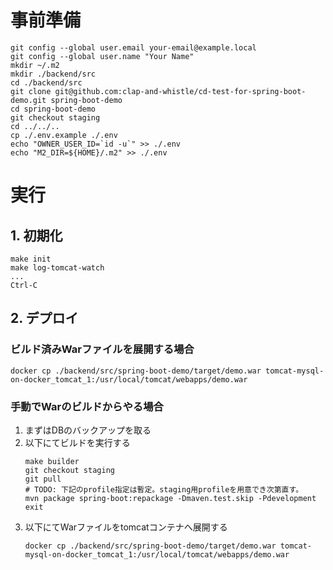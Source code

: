 # 事前準備

```
git config --global user.email your-email@example.local
git config --global user.name "Your Name"
mkdir ~/.m2
mkdir ./backend/src
cd ./backend/src
git clone git@github.com:clap-and-whistle/cd-test-for-spring-boot-demo.git spring-boot-demo
cd spring-boot-demo
git checkout staging
cd ../../..
cp ./.env.example ./.env
echo "OWNER_USER_ID=`id -u`" >> ./.env
echo "M2_DIR=${HOME}/.m2" >> ./.env
```

# 実行


## 1. 初期化

```
make init
make log-tomcat-watch
...
Ctrl-C
```

## 2. デプロイ

### ビルド済みWarファイルを展開する場合

```
docker cp ./backend/src/spring-boot-demo/target/demo.war tomcat-mysql-on-docker_tomcat_1:/usr/local/tomcat/webapps/demo.war
```

### 手動でWarのビルドからやる場合

1. まずはDBのバックアップを取る
2. 以下にてビルドを実行する
    ```
    make builder
    git checkout staging
    git pull
    # TODO: 下記のprofile指定は暫定。staging用profileを用意でき次第直す。
    mvn package spring-boot:repackage -Dmaven.test.skip -Pdevelopment
    exit
    ```
3. 以下にてWarファイルをtomcatコンテナへ展開する
    ```
    docker cp ./backend/src/spring-boot-demo/target/demo.war tomcat-mysql-on-docker_tomcat_1:/usr/local/tomcat/webapps/demo.war
    ```

